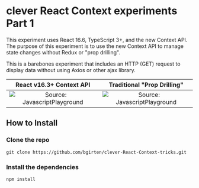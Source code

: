 # clever React Context experiments Part 1
This experiment uses React 16.6, TypeScript 3+, and the new Context API.  The purpose of this experiment is to use the new
Context API to manage state changes without Redux or "prop drilling".

This is a barebones experiment that includes an HTTP (GET) request to display data without using Axios or other ajax library.


React v16.3+ Context API           |Traditional "Prop Drilling" 
:-------------------------:|:-------------------------:
![Source: JavascriptPlayground](https://javascriptplayground.com/img/posts/context-in-react/context.png)  |  ![Source: JavascriptPlayground](https://javascriptplayground.com/img/posts/context-in-react/props.png)


## How to Install

### Clone the repo
```git clone https://github.com/bgirten/clever-React-Context-tricks.git```

### Install the dependencies
```npm install```

